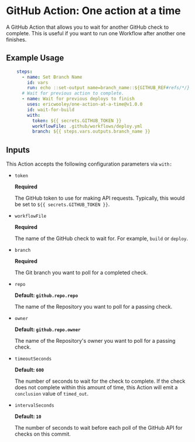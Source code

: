 # GitHub Action: One action at a time

A GitHub Action that allows you to wait for another GitHub check to complete. This is useful if you want to run one Workflow after another one finishes.

## Example Usage

```yaml
    steps:
      - name: Set Branch Name
        id: vars
        run: echo ::set-output name=branch_name::${GITHUB_REF#refs/*/}
      # Wait for previous action to complete.
      - name: Wait for previous deploys to finish
        uses: ericwooley/one-action-at-a-time@v1.0.0
        id: wait-for-build
        with:
          token: ${{ secrets.GITHUB_TOKEN }}
          workflowFile: .github/workflows/deploy.yml
          branch: ${{ steps.vars.outputs.branch_name }}
```
## Inputs

This Action accepts the following configuration parameters via `with:`

- `token`

  **Required**

  The GitHub token to use for making API requests. Typically, this would be set to `${{ secrets.GITHUB_TOKEN }}`.

- `workflowFile`

  **Required**

  The name of the GitHub check to wait for. For example, `build` or `deploy`.

- `branch`

  **Required**

  The Git branch you want to poll for a completed check.


- `repo`

  **Default: `github.repo.repo`**

  The name of the Repository you want to poll for a passing check.

- `owner`

  **Default: `github.repo.owner`**

  The name of the Repository's owner you want to poll for a passing check.

- `timeoutSeconds`

  **Default: `600`**

  The number of seconds to wait for the check to complete. If the check does not complete within this amount of time, this Action will emit a `conclusion` value of `timed_out`.

- `intervalSeconds`

  **Default: `10`**

  The number of seconds to wait before each poll of the GitHub API for checks on this commit.

